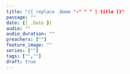 ```yaml
---
title: "{{ replace .Name "-" " " | title }}"
passage: ""
date: {{ .Date }}
audio: ""
audio_duration: ""
preachers: [""]
feature_image: ""
series: [""]
tags: ["",""]
draft: true
---
```

